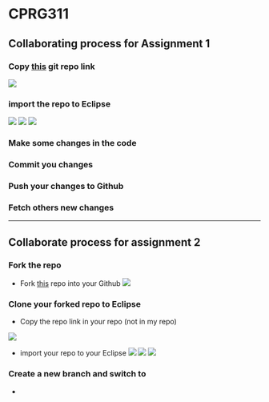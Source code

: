 # CPRG311

## Collaborating process for Assignment 1

### Copy [this](https://github.com/jonsnowljs/CPRG311) git repo link

 ![](img/copyGit1.png)

### import the repo to Eclipse

  ![](img/importToEclipse.png)
  ![](img/cloneurl.png)
  ![](img/addgiturl.png)

### Make some changes in the code

### Commit you changes
  
### Push your changes to Github

### Fetch others new changes 


--- 
## Collaborate process for assignment 2

### Fork the repo

- Fork [this](https://github.com/jonsnowljs/CPRG311) repo into your Github
  ![](img/fork.png)

### Clone your forked repo to Eclipse

- Copy the repo link in your repo (not in my repo)

![](img/copygit.png)

- import your repo to your Eclipse
  ![](img/importToEclipse.png)
  ![](img/cloneurl.png)
  ![](img/addgiturl.png)

### Create a new branch and switch to 
- 